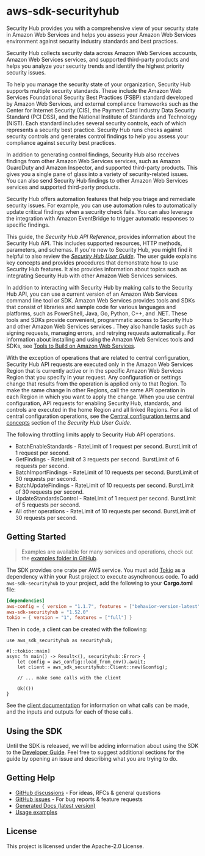 # aws-sdk-securityhub

Security Hub provides you with a comprehensive view of your security state in Amazon Web Services and helps you assess your Amazon Web Services environment against security industry standards and best practices.

Security Hub collects security data across Amazon Web Services accounts, Amazon Web Services services, and supported third-party products and helps you analyze your security trends and identify the highest priority security issues.

To help you manage the security state of your organization, Security Hub supports multiple security standards. These include the Amazon Web Services Foundational Security Best Practices (FSBP) standard developed by Amazon Web Services, and external compliance frameworks such as the Center for Internet Security (CIS), the Payment Card Industry Data Security Standard (PCI DSS), and the National Institute of Standards and Technology (NIST). Each standard includes several security controls, each of which represents a security best practice. Security Hub runs checks against security controls and generates control findings to help you assess your compliance against security best practices.

In addition to generating control findings, Security Hub also receives findings from other Amazon Web Services services, such as Amazon GuardDuty and Amazon Inspector, and supported third-party products. This gives you a single pane of glass into a variety of security-related issues. You can also send Security Hub findings to other Amazon Web Services services and supported third-party products.

Security Hub offers automation features that help you triage and remediate security issues. For example, you can use automation rules to automatically update critical findings when a security check fails. You can also leverage the integration with Amazon EventBridge to trigger automatic responses to specific findings.

This guide, the _Security Hub API Reference_, provides information about the Security Hub API. This includes supported resources, HTTP methods, parameters, and schemas. If you're new to Security Hub, you might find it helpful to also review the [_Security Hub User Guide_](https://docs.aws.amazon.com/securityhub/latest/userguide/what-is-securityhub.html). The user guide explains key concepts and provides procedures that demonstrate how to use Security Hub features. It also provides information about topics such as integrating Security Hub with other Amazon Web Services services.

In addition to interacting with Security Hub by making calls to the Security Hub API, you can use a current version of an Amazon Web Services command line tool or SDK. Amazon Web Services provides tools and SDKs that consist of libraries and sample code for various languages and platforms, such as PowerShell, Java, Go, Python, C++, and .NET. These tools and SDKs provide convenient, programmatic access to Security Hub and other Amazon Web Services services . They also handle tasks such as signing requests, managing errors, and retrying requests automatically. For information about installing and using the Amazon Web Services tools and SDKs, see [Tools to Build on Amazon Web Services](http://aws.amazon.com/developer/tools/).

With the exception of operations that are related to central configuration, Security Hub API requests are executed only in the Amazon Web Services Region that is currently active or in the specific Amazon Web Services Region that you specify in your request. Any configuration or settings change that results from the operation is applied only to that Region. To make the same change in other Regions, call the same API operation in each Region in which you want to apply the change. When you use central configuration, API requests for enabling Security Hub, standards, and controls are executed in the home Region and all linked Regions. For a list of central configuration operations, see the [Central configuration terms and concepts](https://docs.aws.amazon.com/securityhub/latest/userguide/central-configuration-intro.html#central-configuration-concepts) section of the _Security Hub User Guide_.

The following throttling limits apply to Security Hub API operations.
  - BatchEnableStandards - RateLimit of 1 request per second. BurstLimit of 1 request per second.
  - GetFindings - RateLimit of 3 requests per second. BurstLimit of 6 requests per second.
  - BatchImportFindings - RateLimit of 10 requests per second. BurstLimit of 30 requests per second.
  - BatchUpdateFindings - RateLimit of 10 requests per second. BurstLimit of 30 requests per second.
  - UpdateStandardsControl - RateLimit of 1 request per second. BurstLimit of 5 requests per second.
  - All other operations - RateLimit of 10 requests per second. BurstLimit of 30 requests per second.

## Getting Started

> Examples are available for many services and operations, check out the
> [examples folder in GitHub](https://github.com/awslabs/aws-sdk-rust/tree/main/examples).

The SDK provides one crate per AWS service. You must add [Tokio](https://crates.io/crates/tokio)
as a dependency within your Rust project to execute asynchronous code. To add `aws-sdk-securityhub` to
your project, add the following to your **Cargo.toml** file:

```toml
[dependencies]
aws-config = { version = "1.1.7", features = ["behavior-version-latest"] }
aws-sdk-securityhub = "1.52.0"
tokio = { version = "1", features = ["full"] }
```

Then in code, a client can be created with the following:

```rust,no_run
use aws_sdk_securityhub as securityhub;

#[::tokio::main]
async fn main() -> Result<(), securityhub::Error> {
    let config = aws_config::load_from_env().await;
    let client = aws_sdk_securityhub::Client::new(&config);

    // ... make some calls with the client

    Ok(())
}
```

See the [client documentation](https://docs.rs/aws-sdk-securityhub/latest/aws_sdk_securityhub/client/struct.Client.html)
for information on what calls can be made, and the inputs and outputs for each of those calls.

## Using the SDK

Until the SDK is released, we will be adding information about using the SDK to the
[Developer Guide](https://docs.aws.amazon.com/sdk-for-rust/latest/dg/welcome.html). Feel free to suggest
additional sections for the guide by opening an issue and describing what you are trying to do.

## Getting Help

* [GitHub discussions](https://github.com/awslabs/aws-sdk-rust/discussions) - For ideas, RFCs & general questions
* [GitHub issues](https://github.com/awslabs/aws-sdk-rust/issues/new/choose) - For bug reports & feature requests
* [Generated Docs (latest version)](https://awslabs.github.io/aws-sdk-rust/)
* [Usage examples](https://github.com/awslabs/aws-sdk-rust/tree/main/examples)

## License

This project is licensed under the Apache-2.0 License.


